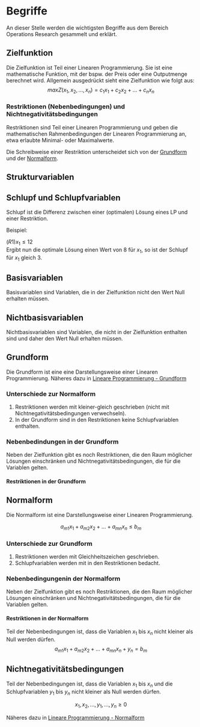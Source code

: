 # Begriffe
An dieser Stelle werden die wichtigsten Begriffe aus dem Bereich Operations Research gesammelt und erklärt.

## Zielfunktion
Die Zielfunktion ist Teil einer Linearen Programmierung.
Sie ist eine mathematische Funktion, mit der bspw. der Preis oder eine Outputmenge berechnet wird.
Allgemein ausgedrückt sieht eine Zielfunktion wie folgt aus:
$$
max Z(x_1, x_2,..., x_n) = c_1x_1 + c_2x_2 +...+c_nx_n
$$

### Restriktionen (Nebenbedingungen) und Nichtnegativitätsbedingungen
Restriktionen sind Teil einer Linearen Programmierung und geben die mathematischen Rahmenbedingungen der Linearen Programmierung an, etwa erlaubte Minimal- oder Maximalwerte.

Die Schreibweise einer Restriktion unterscheidet sich von der [Grundform](Lineare-Programmierung-Grundform.md) und der [Normalform](Lineare-Programmierung-Normalform.md).

## Strukturvariablen

## Schlupf und Schlupfvariablen
Schlupf ist die Differenz zwischen einer (optimalen) Lösung eines LP und einer Restriktion.  

Beispiel:

$(R1) x_1 ≤ 12$  
Ergibt nun die optimale Lösung einen Wert von $8$ für $x_1$, so ist der Schlupf für $x_1$ gleich $3$.

## Basisvariablen
Basisvariablen sind Variablen, die in der Zielfunktion nicht den Wert Null erhalten müssen.

## Nichtbasisvariablen
Nichtbasisvariablen sind Variablen, die nicht in der Zielfunktion enthalten sind und daher den Wert Null erhalten müssen.

## Grundform
Die Grundform ist eine eine Darstellungsweise einer Linearen Programmierung.
Näheres dazu in [Lineare Programmierung - Grundform](Lineare-Programmierung-Grundform.md)

### Unterschiede zur Normalform
1. Restriktionen werden mit kleiner-gleich geschrieben (nicht mit Nichtnegativitätsbedingungen verwechseln).
2. In der Grundform sind in den Restriktionen keine Schlupfvariablen enthalten.

### Nebenbedindungen in der Grundform
Neben der Zielfunktion gibt es noch Restriktionen, die den Raum möglicher Lösungen einschränken und Nichtnegativitätsbedingungen, die für die Variablen gelten.

#### Restriktionen in der Grundform

## Normalform
Die Normalform ist eine Darstellungsweise einer Linearen Programmierung.

$$
a_{m1}x_1 + a_{m2}x_2 +...+ a_{mn}x_n ≤ b_m
$$

### Unterschiede zur Grundform
1. Restriktionen werden mit Gleichheitszeichen geschrieben.
2. Schlupfvariablen werden mit in den Restriktionen bedacht.

### Nebenbedingungenin der Normalform
Neben der Zielfunktion gibt es noch Restriktionen, die den Raum möglicher Lösungen einschränken und Nichtnegativitätsbedingungen, die für die Variablen gelten.

#### Restriktionen in der Normalform
Teil der Nebenbedingungen ist, dass die Variablen $x_1$ bis $x_n$ nicht kleiner als Null werden dürfen.
$$
a_{m1}x_1 + a_{m2}x_2 +...+ a_{mn}x_n + y_n = b_m
$$
 
## Nichtnegativitätsbedingungen
Teil der Nebenbedingungen ist, dass die Variablen $x_1$ bis $x_n$ und die Schlupfvariablen $y_1$ bis $y_n$ nicht kleiner als Null werden dürfen.

$$
x_1, x_2,...,y_1,...,y_n ≥ 0
$$

Näheres dazu in [Lineare Programmierung - Normalform](Lineare-Programmierung-Normalform.md)